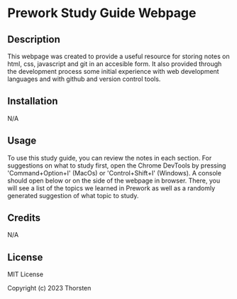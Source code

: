 # Prework Study Guide Webpage

## Description

This webpage was created to provide a useful resource for storing notes on html, css, javascript and git in an accesible form.
It also provided through the development process some initial experience with web development languages and with github and version control tools.

## Installation

N/A

## Usage

To use this study guide, you can review the notes in each section. For suggestions on what to study first, open the Chrome DevTools by pressing 'Command+Option+I' (MacOs) or 'Control+Shift+I' (Windows). A console should open below or on the side of the webpage in browser. There, you will see a list of the topics we learned in Prework as well as a randomly generated suggestion of what topic to study.

## Credits

N/A

## License

MIT License

Copyright (c) 2023 Thorsten
